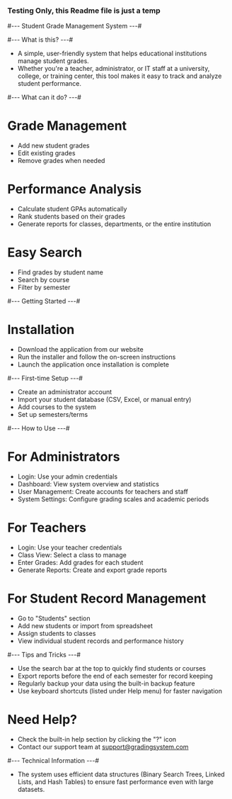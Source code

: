 ### Testing Only, this Readme file is just a temp ###


#--- Student Grade Management System ---#

#--- What is this? ---#

- A simple, user-friendly system that helps educational institutions manage student grades. 
- Whether you're a teacher, administrator, or IT staff at a university, college, or training
  center, this tool makes it easy to track and analyze student performance.

#--- What can it do? ---#
# Grade Management

- Add new student grades
- Edit existing grades
- Remove grades when needed

# Performance Analysis

- Calculate student GPAs automatically
- Rank students based on their grades
- Generate reports for classes, departments, or the entire institution

# Easy Search

- Find grades by student name
- Search by course
- Filter by semester

#--- Getting Started ---#
# Installation

- Download the application from our website
- Run the installer and follow the on-screen instructions
- Launch the application once installation is complete

#--- First-time Setup ---#

- Create an administrator account
- Import your student database (CSV, Excel, or manual entry)
- Add courses to the system
- Set up semesters/terms

#--- How to Use ---#
# For Administrators

- Login: Use your admin credentials
- Dashboard: View system overview and statistics
- User Management: Create accounts for teachers and staff
- System Settings: Configure grading scales and academic periods

# For Teachers

- Login: Use your teacher credentials
- Class View: Select a class to manage
- Enter Grades: Add grades for each student
- Generate Reports: Create and export grade reports

# For Student Record Management

- Go to "Students" section
- Add new students or import from spreadsheet
- Assign students to classes
- View individual student records and performance history

#--- Tips and Tricks ---#

- Use the search bar at the top to quickly find students or courses
- Export reports before the end of each semester for record keeping
- Regularly backup your data using the built-in backup feature
- Use keyboard shortcuts (listed under Help menu) for faster navigation

# Need Help?

- Check the built-in help section by clicking the "?" icon
- Contact our support team at support@gradingsystem.com

#--- Technical Information ---#

- The system uses efficient data structures (Binary Search Trees, Linked Lists, and Hash Tables)
  to ensure fast performance even with large datasets.
